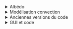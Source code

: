 <details>
  <summary> Albédo </summary> 
  Ce dossier regroupe plusieurs versions de modélisation de l’effet de l’albédo terrestre (par découpage terrestre ou par appel API de la NASA). 
</details>

<details>
<summary> Modélisation convection </summary>
Contient les codes principaux de simulation de la convection atmosphérique. Ces fichiers implémentent la loi de Newton pour modéliser les échanges thermiques entre le sol (nuit/jour) et des blocs d’air se déplaçant à vitesse constante. 
</details>

<details>
<summary> Anciennes versions du code </summary>
Ce dossier contient les anciennes versions du code principal.
</details>

<details>
<summary> GUI et code </summary>
Ce dossier contient l’interface graphique (GUI) ainsi que le code complet du projet.
</details>
